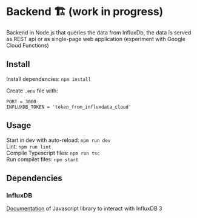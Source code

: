 # Backend 🏗️ (work in progress)

 Backend in Node.js that queries the data from InfluxDb, the data is served as REST api or as single-page web application (experiment with Google Cloud Functions)

## Install

Install dependencies: `npm install`

Create `.env` file with:
```
PORT = 3000
INFLUXDB_TOKEN = 'token_from_influxdata_cloud'
```

## Usage

Start in dev with auto-reload: `npm run dev`    
Lint: `npm run lint`  
Compile Typescript files: `npm run tsc`  
Run compilet files: `npm start`  

## Dependencies

### InfluxDB

[Documentation](https://github.com/InfluxCommunity/influxdb3-js/tree/main) of Javascript library to interact with InfluxDB 3
